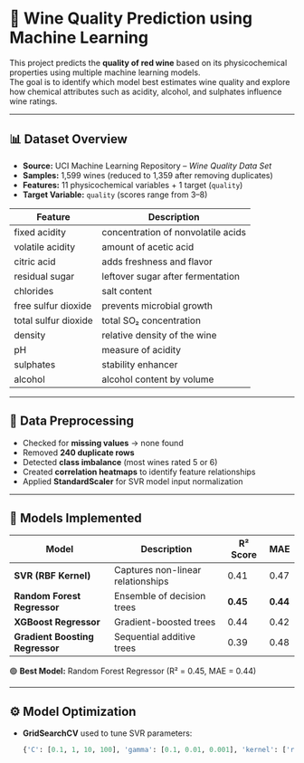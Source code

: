 # 🍷 Wine Quality Prediction using Machine Learning

This project predicts the **quality of red wine** based on its physicochemical properties using multiple machine learning models.  
The goal is to identify which model best estimates wine quality and explore how chemical attributes such as acidity, alcohol, and sulphates influence wine ratings.

---

## 📊 Dataset Overview

- **Source:** UCI Machine Learning Repository – *Wine Quality Data Set*  
- **Samples:** 1,599 wines (reduced to 1,359 after removing duplicates)  
- **Features:** 11 physicochemical variables + 1 target (`quality`)  
- **Target Variable:** `quality` (scores range from 3–8)

| Feature | Description |
|----------|-------------|
| fixed acidity | concentration of nonvolatile acids |
| volatile acidity | amount of acetic acid |
| citric acid | adds freshness and flavor |
| residual sugar | leftover sugar after fermentation |
| chlorides | salt content |
| free sulfur dioxide | prevents microbial growth |
| total sulfur dioxide | total SO₂ concentration |
| density | relative density of the wine |
| pH | measure of acidity |
| sulphates | stability enhancer |
| alcohol | alcohol content by volume |

---

## 🧹 Data Preprocessing

- Checked for **missing values** → none found  
- Removed **240 duplicate rows**  
- Detected **class imbalance** (most wines rated 5 or 6)  
- Created **correlation heatmaps** to identify feature relationships  
- Applied **StandardScaler** for SVR model input normalization  

---

## 🧠 Models Implemented

| Model | Description | R² Score | MAE |
|--------|--------------|----------|------|
| **SVR (RBF Kernel)** | Captures non-linear relationships | 0.41 | 0.47 |
| **Random Forest Regressor** | Ensemble of decision trees | **0.45** | **0.44** |
| **XGBoost Regressor** | Gradient-boosted trees | 0.44 | 0.42 |
| **Gradient Boosting Regressor** | Sequential additive trees | 0.39 | 0.48 |

🟢 **Best Model:** Random Forest Regressor (R² = 0.45, MAE = 0.44)

---

## ⚙️ Model Optimization

- **GridSearchCV** used to tune SVR parameters:
  ```python
  {'C': [0.1, 1, 10, 100], 'gamma': [0.1, 0.01, 0.001], 'kernel': ['rbf']}
